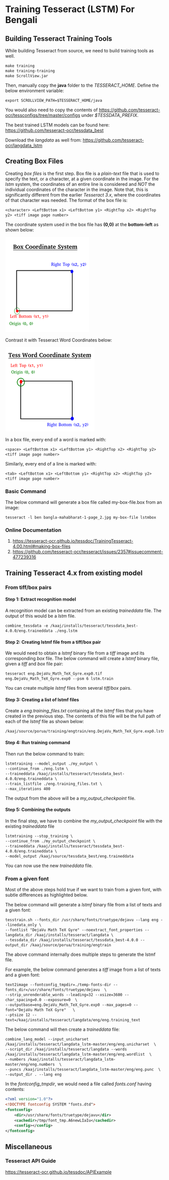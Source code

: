 # Training Tesseract (LSTM) For Bengali
## Building Tesseract Training Tools
While building Tesseract from source, we need to build training tools as well.

    make training
    make training-training
    make ScrollView.jar

Then, manually copy the  __java__  folder to the *TESSERACT_HOME*. Define the below environment variable:

    export SCROLLVIEW_PATH=$TESSERACT_HOME/java

You would also need to copy the contents of <https://github.com/tesseract-ocr/tessconfigs/tree/master/configs> under *$TESSDATA_PREFIX*.   

The best trained LSTM models can be found here: <https://github.com/tesseract-ocr/tessdata_best>  

Download the *langdata* as well from: <https://github.com/tesseract-ocr/langdata_lstm>

## Creating Box Files
Creating *box files* is the first step. Box file is a *plain-text* file that is used to specify the text, or a character, at a given coordinate in the image. For the *lstm* system, the coordinates of an entire line is considered and *NOT* the individual coordinates of the character in the image. Note that, this is significantly different from the earlier *Tesseract 3.x*, where the coordinates of that character was needed. The format of the box file is:

    <character> <LeftBottom x1> <LeftBottom y1> <RightTop x2> <RightTop y2> <tiff image page number>
   
The coordinate system used in the box file has **(0,0)** at the **bottom-left** as shown below:

![Box Coordinate System](docs/box-coordinate-system.png)

Contrast it with Tesseract Word Coordinates below:

![Tesseract Word Coordinate System](docs/tess-word-coordinate-system.png)

In a box file, every end of a word is marked with:

    <space> <LeftBottom x1> <LeftBottom y1> <RightTop x2> <RightTop y2> <tiff image page number>
    
Similarly, every end of a line is marked with:

    <tab> <LeftBottom x1> <LeftBottom y1> <RightTop x2> <RightTop y2> <tiff image page number>        

### Basic Command

The below command will generate a box file called my-box-file.box from an image:

    tesseract -l ben bangla-mahabharat-1-page_2.jpg my-box-file lstmbox
    
### Online Documentation
1. <https://tesseract-ocr.github.io/tessdoc/TrainingTesseract-4.00.html#making-box-files>
1. <https://github.com/tesseract-ocr/tesseract/issues/2357#issuecomment-477239316>    
    
## Training Tesseract 4.x from existing model

### From tiff/box pairs

#### Step 1: Extract recognition model

A recognition model can be extracted from an existing *traineddata* file. The output of this would be a *lstm* file.
    
    combine_tessdata -e /kaaj/installs/tesseract/tessdata_best-4.0.0/eng.traineddata ./eng.lstm

#### Step 2: Creating lstmf file from a tiff/box pair

We would need to obtain a *lstmf* binary file from a *tiff* image and its corresponding *box* file. The below command will create a *lstmf* binary file, given a *tiff* and *box* file pair:

    tesseract eng.DejaVu_Math_TeX_Gyre.exp0.tif eng.DejaVu_Math_TeX_Gyre.exp0 --psm 6 lstm.train
    
You can create multiple *lstmf* files from several *tiff/box* pairs.    
    
#### Step 3: Creating a list of lstmf files

Create a *eng.training_files.txt* containing all the *lstmf* files that you have created in the previous step. The contents of this file will be the full path of each of the *lstmf* file as shown below:

```
/kaaj/source/porua/training/engtrain/eng.DejaVu_Math_TeX_Gyre.exp0.lstmf
```
#### Step 4: Run training command    

Then run the below command to train:

    lstmtraining --model_output ./my_output \
    --continue_from ./eng.lstm \
    --traineddata /kaaj/installs/tesseract/tessdata_best-4.0.0/eng.traineddata \
    --train_listfile ./eng.training_files.txt \
    --max_iterations 400
    
The output from the above will be a *my_output_checkpoint* file.

#### Step 5: Combining the outputs

In the final step, we have to combine the *my_output_checkpoint* file with the existing *traineddata* file

    lstmtraining --stop_training \
    --continue_from ./my_output_checkpoint \
    --traineddata /kaaj/installs/tesseract/tessdata_best-4.0.0/eng.traineddata \
    --model_output /kaaj/source/tessdata_best/eng.traineddata

You can now use the new *traineddata* file.        

### From a given font

Most of the above steps hold true if we want to train from a given font, with subtle differences as highlighted below.

The below command will generate a *lstmf* binary file from a list of texts and a given font:

    tesstrain.sh --fonts_dir /usr/share/fonts/truetype/dejavu --lang eng --linedata_only \
    --fontlist "DejaVu Math TeX Gyre" --noextract_font_properties --langdata_dir /kaaj/installs/tesseract/langdata \
    --tessdata_dir /kaaj/installs/tesseract/tessdata_best-4.0.0 --output_dir /kaaj/source/porua/training/engtrain
     
The above command internally does multiple steps to generate the lstmf file. 

For example, the below command generates a *tiff* image from a list of texts and a given font:

    text2image --fontconfig_tmpdir=./temp-fonts-dir --fonts_dir=/usr/share/fonts/truetype/dejavu  \
    --strip_unrenderable_words --leading=32 --xsize=3600 --char_spacing=0.0 --exposure=0  \
    --outputbase=eng.DejaVu_Math_TeX_Gyre.exp0 --max_pages=0 --font="DejaVu Math TeX Gyre"   \
    --ptsize 12 --text=/kaaj/installs/tesseract/langdata/eng/eng.training_text
    
The below command will then create a *traineddata* file:

    combine_lang_model --input_unicharset /kaaj/installs/tesseract/langdata_lstm-master/eng/eng.unicharset  \
    --script_dir /kaaj/installs/tesseract/langdata --words /kaaj/installs/tesseract/langdata_lstm-master/eng/eng.wordlist  \
    --numbers /kaaj/installs/tesseract/langdata_lstm-master/eng/eng.numbers  \
    --puncs /kaaj/installs/tesseract/langdata_lstm-master/eng/eng.punc  \
    --output_dir . --lang eng    
    
In the *fontconfig_tmpdir*, we would need a file called *fonts.conf* having contents:

```xml
<?xml version="1.0"?>
<!DOCTYPE fontconfig SYSTEM "fonts.dtd">
<fontconfig>
	<dir>/usr/share/fonts/truetype/dejavu</dir>
	<cachedir>/tmp/font_tmp.A6newLIaIu</cachedir>
	<config></config>
</fontconfig>
```

## Miscellaneous
### Tesseract API Guide
<https://tesseract-ocr.github.io/tessdoc/APIExample>

